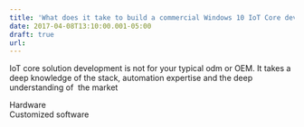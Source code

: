 ```yaml
---
title: 'What does it take to build a commercial Windows 10 IoT Core device?'
date: 2017-04-08T13:10:00.001-05:00
draft: true
url: 
---
```


IoT core solution development is not for your typical odm or OEM. It takes a deep knowledge of the stack, automation expertise and the deep understanding of  the market  
  
Hardware  
Customized software